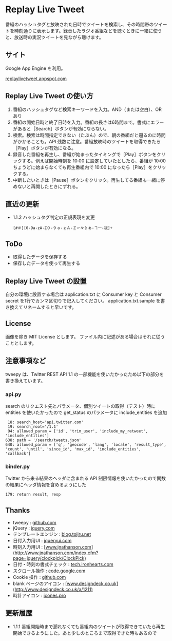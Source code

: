 # Replay Live Tweet
番組のハッシュタグと放映された日時でツイートを検索し、その時間帯のツイートを時刻通りに表示します。録音したラジオ番組などを聴くときに一緒に使うと、放送時の実況ツイートを見ながら聴けます。

## サイト
Google App Engine を利用。

[replaylivetweet.appspot.com](http://replaylivetweet.appspot.com/)

## Replay Live Tweet の使い方
1. 番組のハッシュタグなど検索キーワードを入力。AND（または空白）、OR あり
2. 番組の開始日時と終了日時を入力。番組の長さは6時間まで。書式にエラーがあると［Search］ボタンが有効にならない。
3. 検索。検索は時間指定できない（たぶん）ので、朝の番組だと遡るのに時間がかかることも。API 残数に注意。番組放映時のツイートを取得できたら［Play］ボタンが有効になる。
4. 録音した番組を再生し、番組が始まったタイミングで［Play］ボタンをクリックする。例えば開始時刻を 10:00 に設定していたとしたら、番組が 10:00 ちょうどに始まらなくても再生番組内で 10:00 になったら［Play］をクリックする。
5. 中断したいときは［Pause］ボタンをクリック。再生してる番組も一緒に停めないと再開したときにずれる。

## 直近の更新
* 1.1.2 ハッシュタグ判定の正規表現を変更

    `[#＃][0-9a-zA-Z０-９ａ-ｚＡ-Ｚ〃々〻ぁ-ヿ一-鿆]+`

## ToDo
* 取得したデータを保存する
* 保存したデータを使って再生する

## Replay Live Tweet の設置
自分の環境に設置する場合は application.txt に Consumer key と Consumer secret を1行でカンマ区切りで記入してください。
application.txt.sample を書き換えてリネームすると早いです。

## License
画像を除き MIT License とします。
ファイル内に記述がある場合はそれに従うこととします。

## 注意事項など
tweepy は、Twitter REST API 1.1 の一部機能を使いたかったため以下の部分を書き換えています。

### api.py
search のリクエスト先とパラメータ、個別ツイートの取得（テスト）時に entities を使いたかったので get\_status のパラメータに include\_entities を追加

     18: search_host='api.twitter.com'
     19: search_root='/1.1'
     94: allowed_param = ['id', 'trim_user', 'include_my_retweet', 'include_entities']
    638: path = '/search/tweets.json'
    640: allowed_param = ['q', 'geocode', 'lang', 'locale', 'result_type', 'count', 'until', 'since_id', 'max_id', 'include_entities', 'callback']

### binder.py
Twitter から来る結果のヘッダに含まれる API 制限情報を使いたかったので関数の結果にヘッダ情報を含めるようにした

    179: return result, resp

## Thanks
* tweepy : [github.com](https://github.com/tweepy/tweepy)
* jQuery : [jquery.com](http://jquery.com/)
* テンプレートエンジン : [blog.tojiru.net](http://blog.tojiru.net/article/210961468.html)
* 日付入力用UI : [jqueryui.com](http://jqueryui.com/datepicker/)
* 時刻入力用UI : [www.jnathanson.com](http://www.jnathanson.com/index.cfm?page=jquery/clockpick/ClockPick)
* 日付・時刻の書式チェック : [tech.ironhearts.com](http://tech.ironhearts.com/blog/archives/164)
* スクロール操作 : [code.google.com](https://code.google.com/p/flesler-plugins/downloads/detail?name=jquery.scrollTo-1.4.3.1-min.js)
* Cookie 操作 : [github.com](https://github.com/carhartl/jquery-cookie)
* blank ページのアイコン : [www.designdeck.co.uk](http://www.designdeck.co.uk/a/1211)
* 時計アイコン : [icones.pro](http://icones.pro/en/clock-22-png-image.html)

## 更新履歴
* 1.1.1 番組開始時まで遡れなくても番組内のツイートが取得できていたら再生開始できるようにした。あと少しのところまで取得できた時もあるので